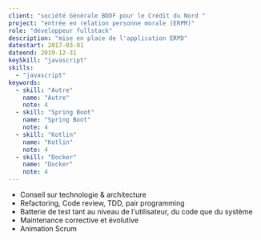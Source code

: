 ```yaml
---
client: "société Générale BDDF pour le Crédit du Nord "
project: "entrée en relation personne morale (ERPM)"
role: "développeur fullstack"
description: "mise en place de l'application ERPD"
datestart: 2017-03-01
dateend: 2019-12-31
keySkill: "javascript"
skills:
  - "javascript"
keywords:
  - skill: "Autre"
    name: "Autre"
    note: 4
  - skill: "Spring Boot"
    name: "Spring Boot"
    note: 4
  - skill: "Kotlin"
    name: "Kotlin"
    note: 4
  - skill: "Docker"
    name: "Docker"
    note: 4
---
```


- Conseil sur technologie & architecture
- Refactoring, Code review, TDD, pair programming
- Batterie de test tant au niveau de l'utilisateur, du code que du système
- Maintenance corrective et évolutive
- Animation Scrum
